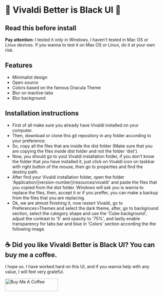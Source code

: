 # 🖤 Vivaldi Better is Black UI 🖤

## Read this before install

<p><strong>Pay attention:</strong> I tested it only in Windows, I haven't tested in Mac OS or Linux devices. If you wanna to test it on Max OS or Linux, do it at your own risk.</p>

## Features

-   Minimalist design
-   Open source
-   Colors based on the famous Dracula Theme
-   Blur on inactive tabs
-   Blur background

## Installation instructions

-   First of all make sure you already have Vivaldi installed on your computer.
-   Then, download or clone this git repository in any folder according to your preference.
-   So, copy all the files that are inside the dist folder (Make sure that you are copying the files inside dist folder and not the folder 'dist').
-   Now, you should go to yout Vivaldi installation folder, if you don't know the folder that you have installed it, just click on Vivaldi icon on taskbar with right button of the mouse, then go to properties and find the destiny path.
-   After find your Vivaldi installation folder, open the folder 'Application/[version-number]/resources/vivaldi' and paste the files that you copied from the dist folder. Windows will ask you is wanna to replace the files, then, accept it or if you preffer, you can make a backup from the files that you are replacing.
-   Ok, we are almost finishing it, now restart Vivaldi, go to Preferences>Themes and select the dark theme, after, go to background section, select the category shape and use the 'Cube background', adjust the contrast to '5' and opacity to '75%', and lastly enable transparency for tabs bar and blue in 'Colors' section according the the following image.

## ☕ Did you like Vivaldi Better is Black UI? You can buy me a coffee.

<p>I hope so. I have worked hard on this UI, and if you wanna help with any value, I will feel very grateful.</p>
<a href="https://www.buymeacoffee.com/felipeprado" target="_blank"><img src="https://cdn.buymeacoffee.com/buttons/default-orange.png" alt="Buy Me A Coffee" height="41" width="174"></a>
